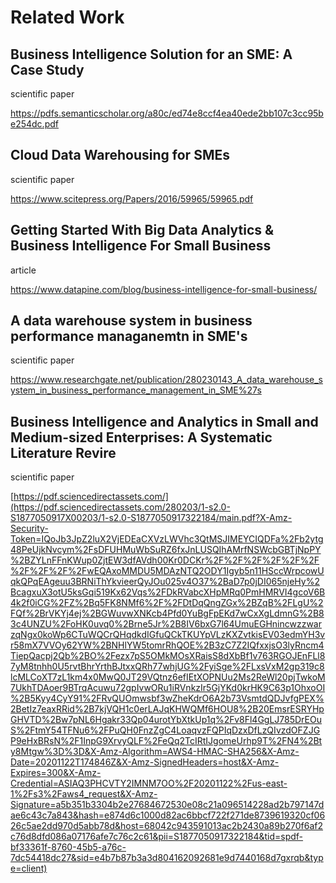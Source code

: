 # Related Work

## Business Intelligence Solution for an SME: A Case Study

scientific paper

https://pdfs.semanticscholar.org/a80c/ed74e8ccf4ea40ede2bb107c3cc95be254dc.pdf


## Cloud Data Warehousing for SMEs

scientific paper

https://www.scitepress.org/Papers/2016/59965/59965.pdf


## Getting Started With Big Data Analytics & Business Intelligence For Small Business

article

https://www.datapine.com/blog/business-intelligence-for-small-business/

## A data warehouse system in business performance managanemtn in SME's

scientific paper

https://www.researchgate.net/publication/280230143_A_data_warehouse_system_in_business_performance_management_in_SME%27s

## Business Intelligence and Analytics in Small and Medium-sized Enterprises: A Systematic Literature Revire

scientific paper


[https://pdf.sciencedirectassets.com/](https://pdf.sciencedirectassets.com/280203/1-s2.0-S1877050917X00203/1-s2.0-S1877050917322184/main.pdf?X-Amz-Security-Token=IQoJb3JpZ2luX2VjEDEaCXVzLWVhc3QtMSJIMEYCIQDFa%2Fb2ytg48PeUjkNvcym%2FsDFUHMuWbSuRZ6fxJnLUSQIhAMrfNSWcbGBTjNpPY%2BZYLnFFnKWup0ZjtEW3dfAVdh00Kr0DCKr%2F%2F%2F%2F%2F%2F%2F%2F%2F%2FwEQAxoMMDU5MDAzNTQ2ODY1Igyb5n11HSccWrpcowUqkQPqEAgeuu3BRNiThYkvieerQyJOu025v4O37%2BaD7p0jDI065njeHy%2BcagxuX3otU5ksGqi519Kx62Vqs%2FDkRVabcXHpMRq0PmHMRVI4gcoV6B4k2f0iCG%2FZ%2Bq5FK8NMf6%2F%2FDtDqQngZGx%2BZqB%2FLgU%2FQf%2BrVKYj4ej%2BGWuvwXNKcb4Pfd0YuBgFpEKd7wCxXgLdmnG%2B83c4UNZU%2FoHK0uvq0%2Brne5Jr%2B8IV6bxG7l64UmuEGHnincwzzwarzqNgx0koWp6CTuWQCrQHqdkdIGfuQCkTKUYpVLzKXZvtkisEV03edmYH3vr58mX7VVOy62YW%2BNHlYW5tomrRhQOE%2B3zC7Z2IQfxxjsO3lyRncm4TiepQacpj2Qb%2BO%2Fezx7pS5OMkMOsXRaisS8dXbBf1v763RGOJEnFLl87yM8tnhh0U5rvtBhrYrthBJtxxQRh77whjUG%2FyiSge%2FLxsVxM2gp319c8lcMLCoXT7zL1km4x0MwQ0JT29VQtnz6efIEtXOPNUu2Ms2ReWl20pjTwkoM7UkhTDAoer9BTrqAcuwu72gpIvwORu1iRVnkzIr5GjYKd0krHK9C63p1OhxoOI%2B5Kyy4CyY91%2FRvQUOmwsbf3wZheKdrO6A2b73VsmtdQDJvfgPEX%2BetIz7eaxRRid%2B7kjVQH1c0erLAJqKHWQMf6HOU8%2B20EmsrESRYHpGHVTD%2Bw7pNL6Hgakr33Qp04urotYbXtkUp1q%2Fv8Fl4GgLJ785DrEOuS%2FtmY54TFNu6%2FPuQH0FnzZgC4LoaqvzFQPIqDzxDfLzQIvzdOFZJGP9eHxBRsN%2F1InpG9XrvyQLF%2FeQq2TcIRtIJgomeUrhp9T%2FN4%2Bty8Mtgw%3D%3D&X-Amz-Algorithm=AWS4-HMAC-SHA256&X-Amz-Date=20201122T174846Z&X-Amz-SignedHeaders=host&X-Amz-Expires=300&X-Amz-Credential=ASIAQ3PHCVTY2IMNM7OO%2F20201122%2Fus-east-1%2Fs3%2Faws4_request&X-Amz-Signature=a5b351b3304b2e27684672530e08c21a096514228ad2b797147dae6c43c7a843&hash=e874d6c1000d82ac6bbcf722f271de8739619320cf0626c5ae2dd970d5abb78d&host=68042c943591013ac2b2430a89b270f6af2c76d8dfd086a07176afe7c76c2c61&pii=S1877050917322184&tid=spdf-bf33361f-8760-45b5-a76c-7dc54418dc27&sid=e4b7b87b3a3d804162092681e9d7440168d7gxrqb&type=client)
